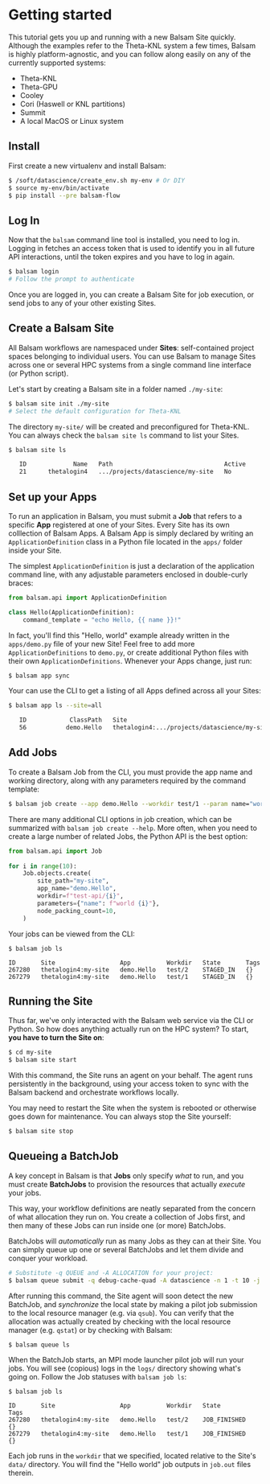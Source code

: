 # Getting started

This tutorial gets you up and running with a new Balsam Site quickly.
Although the examples refer to the Theta-KNL system a few times, Balsam is
highly platform-agnostic, and you can follow along easily on any of the currently
supported systems:

- Theta-KNL
- Theta-GPU
- Cooley
- Cori (Haswell or KNL partitions)
- Summit
- A local MacOS or Linux system

## Install

First create a new virtualenv and install Balsam:

```bash
$ /soft/datascience/create_env.sh my-env # Or DIY
$ source my-env/bin/activate
$ pip install --pre balsam-flow
```

## Log In 

Now that the `balsam` command line tool is installed, you need to log in. 
Logging in fetches an access token that is used to identify you 
in all future API interactions, until the token expires and you have to log in again.

```bash
$ balsam login
# Follow the prompt to authenticate
```

Once you are logged in, you can create a Balsam Site for job execution, or send jobs to any of your other existing Sites.


## Create a Balsam Site

All Balsam workflows are namespaced under **Sites**: self-contained project
spaces belonging to individual users. You can use Balsam to manage
Sites across one or several HPC systems from a single command line interface (or Python script).

Let's start by creating a Balsam site in a folder named `./my-site`:

```bash
$ balsam site init ./my-site
# Select the default configuration for Theta-KNL
```

The directory `my-site/` will be created and preconfigured for Theta-KNL.
You can always check the `balsam site ls` command to list your Sites.

```bash
$ balsam site ls

   ID             Name   Path                               Active
   21      thetalogin4   .../projects/datascience/my-site   No 
```

## Set up your Apps

To run an application in Balsam, you must submit a **Job** that refers to a
specific **App** registered at one of your Sites.  Every Site has its own
colllection of Balsam Apps. A Balsam App is simply declared by writing an `ApplicationDefinition`
class in a Python file located in the `apps/` folder inside your Site.

The simplest `ApplicationDefinition` is just a declaration of the application command line, with any adjustable parameters enclosed in double-curly braces:

```python
from balsam.api import ApplicationDefinition

class Hello(ApplicationDefinition):
    command_template = "echo Hello, {{ name }}!"
```

In fact, you'll find this "Hello, world" example already written in the `apps/demo.py` file of your new Site!   Feel free to add more `ApplicationDefinitions` to `demo.py`, or create additional Python files with their own `ApplicationDefinitions`.  Whenever your Apps change, just run:

```bash
$ balsam app sync
```

Your can use the CLI to get a listing of all Apps defined across all your Sites:

```bash
$ balsam app ls --site=all

   ID            ClassPath   Site                
   56           demo.Hello   thetalogin4:.../projects/datascience/my-site
```


## Add Jobs

To create a Balsam Job from the CLI, you must provide the app name and working directory,
along with any parameters required by the command template:
```bash
$ balsam job create --app demo.Hello --workdir test/1 --param name="world"
```

There are many additional CLI options in job creation, which can be summarized with `balsam job create --help`.
More often, when you need to create a large number of related Jobs, the Python API is 
the best option:

```python
from balsam.api import Job
 
for i in range(10):
    Job.objects.create(
        site_path="my-site",
        app_name="demo.Hello",
        workdir=f"test-api/{i}", 
        parameters={"name": f"world {i}"},
        node_packing_count=10,
    )
```

Your jobs can be viewed from the CLI:
```
$ balsam job ls

ID       Site                  App          Workdir   State       Tags  
267280   thetalogin4:my-site   demo.Hello   test/2    STAGED_IN   {}    
267279   thetalogin4:my-site   demo.Hello   test/1    STAGED_IN   {} 
```

## Running the Site

Thus far, we've only interacted with the Balsam web service via the CLI or Python.
So how does anything actually run on the HPC system?
To start, **you have to turn the Site on**:

```bash
$ cd my-site
$ balsam site start
```

With this command, the Site runs an agent on your behalf.  The agent runs
persistently in the background, using
your access token to sync with the
Balsam backend and orchestrate workflows locally. 

You may need to restart the Site when the system is rebooted or otherwise goes down
for maintenance.  You can always stop the Site yourself:

```bash
$ balsam site stop
```

## Queueing a BatchJob

A key concept in Balsam is that **Jobs** only specify *what* to run, and you must
create **BatchJobs** to provision the resources that actually *execute* your jobs.

This way, your workflow definitions are neatly separated from the
concern of what allocation they run on.  You create a collection of Jobs first,
and then many of these Jobs can run inside one (or more) BatchJobs.

BatchJobs will *automatically* run as many Jobs as they can at their Site.  You can simply
queue up one or several BatchJobs and let them divide and conquer your workload. 

```bash
# Substitute -q QUEUE and -A ALLOCATION for your project:
$ balsam queue submit -q debug-cache-quad -A datascience -n 1 -t 10 -j mpi 
```

After running this command, the Site agent will soon detect the new BatchJob, and 
*synchronize* the local state by making a pilot job submission to the local resource manager (e.g. via `qsub`). 
You can verify that the allocation was actually created by checking with the local resource manager (e.g.  `qstat`) or by checking with Balsam:

```bash
$ balsam queue ls
```

When the BatchJob starts, an MPI mode launcher pilot job will run your jobs. You will see (copious) logs in the `logs/`  directory showing what's going on.  Follow the Job statuses with `balsam job ls`:

```
$ balsam job ls

ID       Site                  App          Workdir   State          Tags  
267280   thetalogin4:my-site   demo.Hello   test/2    JOB_FINISHED   {}    
267279   thetalogin4:my-site   demo.Hello   test/1    JOB_FINISHED   {} 
```

Each job runs in the `workdir` that we specified, located relative to the Site's
`data/` directory.  You will find the "Hello world" job outputs in `job.out`
files therein.
